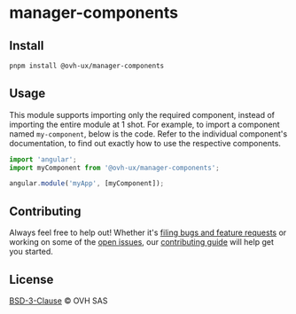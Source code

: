 # manager-components

## Install

```sh
pnpm install @ovh-ux/manager-components
```

## Usage
This module supports importing only the required component, instead of importing the entire module at 1 shot. For example, to import a component named `my-component`, below is the code. Refer to the individual component's documentation, to find out exactly how to use the respective components.

```js
import 'angular';
import myComponent from '@ovh-ux/manager-components';

angular.module('myApp', [myComponent]);
```

## Contributing

Always feel free to help out! Whether it's [filing bugs and feature requests](https://github.com/ovh/manager/issues/new) or working on some of the [open issues](https://github.com/ovh/manager/issues), our [contributing guide](https://github.com/ovh/manager/blob/master/CONTRIBUTING.md) will help get you started.

## License

[BSD-3-Clause](LICENSE) © OVH SAS
